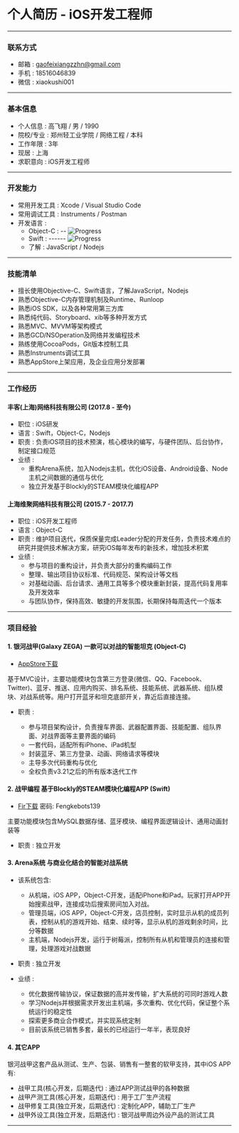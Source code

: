 # 个人简历 - iOS开发工程师

---

### 联系方式
- 邮箱 : gaofeixiangzzhn@gmail.com
- 手机 : 18516046839
- 微信 : xiaokushi001

---

### 基本信息
- 个人信息    : 高飞翔 / 男 / 1990
- 院校/专业   : 郑州轻工业学院 / 网络工程 / 本科
- 工作年限    : 3年
- 现居        : 上海
- 求职意向    : iOS开发工程师

---

### 开发能力
- 常用开发工具 : Xcode / Visual Studio Code
- 常用调试工具 : Instruments / Postman
- 开发语言 : 
    - Object-C : -- ![Progress](http://progressed.io/bar/90)
    - Swift : ------ ![Progress](http://progressed.io/bar/80)
    - 了解 : JavaScript / Nodejs

---

### 技能清单
- 擅长使用Objective-C、Swift语言，了解JavaScript，Nodejs
- 熟悉Objective-C内存管理机制及Runtime、Runloop
- 熟悉iOS SDK，以及各种常用第三方库
- 熟悉纯代码、Storyboard、xib等多种开发方式
- 熟悉MVC、MVVM等架构模式
- 熟悉GCD/NSOperation及网络并发编程技术
- 熟练使用CocoaPods，Git版本控制工具
- 熟悉Instruments调试工具
- 熟悉AppStore上架应用，及企业应用分发部署

---

### 工作经历

#### 丰客(上海)网络科技有限公司 (2017.8 - 至今)
- 职位 : iOS研发
- 语言 : Swift，Object-C，Nodejs
- 职责 : 负责iOS项目的技术预演，核心模块的编写，与硬件团队、后台协作，制定接口规范
- 业绩 : 
    - 重构Arena系统，加入Nodejs主机，优化iOS设备、Android设备、Node主机之间数据的通信与优化
    - 独立开发基于Blockly的STEAM模块化编程APP


#### 上海维聚网络科技有限公司 (2015.7 - 2017.7)
- 职位 : iOS开发工程师
- 语言 : Object-C 
- 职责 : 维护项目迭代，保质保量完成Leader分配的开发任务，负责技术难点的研究并提供技术解决方案，研究iOS每年发布的新技术，增加技术积累
- 业绩 :
    - 参与项目的重构设计，并负责大部分的重构编码工作
    - 整理、输出项目协议标准、代码规范、架构设计等文档
    - 对基础动画、后台请求、通用工具等多个模块重新封装，提高代码复用率及开发效率
    - 与团队协作，保持高效、敏捷的开发氛围，长期保持每周迭代一个版本

---

### 项目经验

#### 1. 银河战甲(Galaxy ZEGA) 一款可以对战的智能坦克 (Object-C)
- [AppStore下载](https://itunes.apple.com/us/app/id914266967?mt=8)

基于MVC设计，主要功能模块包含第三方登录(微信、QQ、Facebook、Twitter)、蓝牙、推送、应用内购买、排名系统、技能系统、武器系统、组队模块、对战系统等。用户打开蓝牙和坦克底部开关，靠近后直接连接。

- 职责 : 

    - 参与项目架构设计，负责搜车界面、武器配置界面、技能配置、组队界面、对战界面等主要界面的编码
    - 一套代码，适配所有iPhone、iPad机型
    - 封装蓝牙、第三方登录、动画、网络请求等模块
    - 主导多次代码重构与优化
    - 全权负责v3.21之后的所有版本迭代工作


#### 2. 战甲编程 基于Blockly的STEAM模块化编程APP (Swift)
- [Fir下载](https://fir.im/j6ma) 密码: Fengkebots139

主要功能模块包含MySQL数据存储、蓝牙模块、编程界面逻辑设计、通用动画封装等

- 职责 : 独立开发

#### 3. Arena系统 与商业化结合的智能对战系统

- 该系统包含:
    - 从机端，iOS APP，Object-C开发，适配iPhone和iPad。玩家打开APP开始搜索战甲，连接成功后搜索房间加入对战。
    - 管理员端，iOS APP，Object-C开发，店员控制，实时显示从机的成员列表，控制从机的游戏开始、结束、续时等，显示从机的游戏剩余时间，比分等数据
    - 主机端，Nodejs开发，运行于树莓派，控制所有从机和管理员的连接和管理，处理游戏对战数据

- 职责 : 独立开发

- 业绩 : 
    - 优化数据传输协议，保证数据的高并发传输，扩大系统的可同时游戏人数
    - 学习Nodejs并根据需求开发出主机端，多次重构、优化代码，保证整个系统运行的稳定性
    - 探索更多商业合作模式，并实现系统定制
    - 目前该系统已销售多套，最长的已经运行一年半，表现良好

#### 4. 其它APP
银河战甲这套产品从测试、生产、包装、销售有一整套的软甲支持，其中iOS APP 有:

- 战甲工具(核心开发，后期迭代) : 通过APP测试战甲的各种数据
- 战甲产测工具(核心开发，后期迭代) : 用于工厂生产流程
- 战甲修复工具(独立开发，后期迭代) : 定制化APP，辅助工厂生产
- 战甲外设工具(独立开发，后期迭代) : 银河战甲周边外设产品的测试工具

--- 


